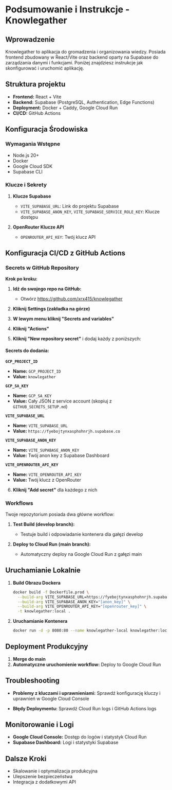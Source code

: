 # Podsumowanie i Instrukcje - Knowlegather

## Wprowadzenie

Knowlegather to aplikacja do gromadzenia i organizowania wiedzy. Posiada frontend zbudowany w React/Vite oraz backend oparty na Supabase do zarządzania danymi i funkcjami. Poniżej znajdziesz instrukcje jak skonfigurować i uruchomić aplikację.

## Struktura projektu

- **Frontend:** React + Vite
- **Backend:** Supabase (PostgreSQL, Authentication, Edge Functions)
- **Deployment:** Docker + Caddy, Google Cloud Run
- **CI/CD:** GitHub Actions

## Konfiguracja Środowiska

### Wymagania Wstępne
- Node.js 20+
- Docker
- Google Cloud SDK
- Supabase CLI

### Klucze i Sekrety

1. **Klucze Supabase**
   - `VITE_SUPABASE_URL`: Link do projektu Supabase
   - `VITE_SUPABASE_ANON_KEY`, `VITE_SUPABASE_SERVICE_ROLE_KEY`: Klucze dostępu

2. **OpenRouter Klucze API**
   - `OPENROUTER_API_KEY`: Twój klucz API

## Konfiguracja CI/CD z GitHub Actions
### Secrets w GitHub Repository

**Krok po kroku:**

1. **Idź do swojego repo na GitHub:**
   - Otwórz https://github.com/xrx415/knowlegather

2. **Kliknij Settings (zakładka na górze)**

3. **W lewym menu kliknij "Secrets and variables"**

4. **Kliknij "Actions"**

5. **Kliknij "New repository secret"** i dodaj każdy z poniższych:

#### Secrets do dodania:

**`GCP_PROJECT_ID`**
- **Name:** `GCP_PROJECT_ID`
- **Value:** `knowlegather`

**`GCP_SA_KEY`**
- **Name:** `GCP_SA_KEY`  
- **Value:** Cały JSON z service account (skopiuj z `GITHUB_SECRETS_SETUP.md`)

**`VITE_SUPABASE_URL`**
- **Name:** `VITE_SUPABASE_URL`
- **Value:** `https://fyebojtynxasphohnrjh.supabase.co`

**`VITE_SUPABASE_ANON_KEY`**
- **Name:** `VITE_SUPABASE_ANON_KEY`
- **Value:** Twój anon key z Supabase Dashboard

**`VITE_OPENROUTER_API_KEY`**
- **Name:** `VITE_OPENROUTER_API_KEY`
- **Value:** Twój klucz z OpenRouter

6. **Kliknij "Add secret"** dla każdego z nich

### Workflows
Twoje repozytorium posiada dwa główne workflow:

1. **Test Build (develop branch):**
   - Testuje build i odpowiadanie kontenera dla gałęzi develop

2. **Deploy to Cloud Run (main branch):**
   - Automatyczny deploy na Google Cloud Run z gałęzi main

## Uruchamianie Lokalnie

1. **Build Obrazu Dockera**
   ```bash
   docker build -f Dockerfile.prod \
     --build-arg VITE_SUPABASE_URL=https://fyebojtynxasphohnrjh.supabase.co \
     --build-arg VITE_SUPABASE_ANON_KEY="[anon_key]" \
     --build-arg VITE_OPENROUTER_API_KEY="[openrouter_key]" \
     -t knowlegather:local .
   ```

2. **Uruchamianie Kontenera**
   ```bash
   docker run -d -p 8080:80 --name knowlegather-local knowlegather:local
   ```

## Deployment Produkcyjny

1. **Merge do main**
2. **Automatyczne uruchomienie workflow:** Deploy to Google Cloud Run

## Troubleshooting

- **Problemy z kluczami i uprawnieniami:**
  Sprawdź konfigurację kluczy i uprawnień w Google Cloud Console

- **Błędy Deploymentu:**
  Sprawdź Cloud Run logs i GitHub Actions logs

## Monitorowanie i Logi

- **Google Cloud Console:** Dostęp do logów i statystyk Cloud Run
- **Supabase Dashboard:** Logi i statystyki Supabase

## Dalsze Kroki
- Skalowanie i optymalizacja produkcyjna
- Ulepszenie bezpieczeństwa
- Integracja z dodatkowymi API

